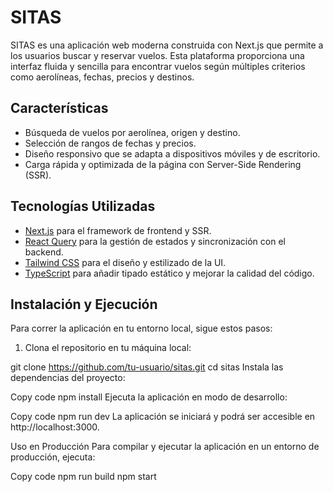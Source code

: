 # SITAS

SITAS es una aplicación web moderna construida con Next.js que permite a los usuarios buscar y reservar vuelos. Esta plataforma proporciona una interfaz fluida y sencilla para encontrar vuelos según múltiples criterios como aerolíneas, fechas, precios y destinos.

## Características

- Búsqueda de vuelos por aerolínea, origen y destino.
- Selección de rangos de fechas y precios.
- Diseño responsivo que se adapta a dispositivos móviles y de escritorio.
- Carga rápida y optimizada de la página con Server-Side Rendering (SSR).

## Tecnologías Utilizadas

- [Next.js](https://nextjs.org/) para el framework de frontend y SSR.
- [React Query](https://react-query.tanstack.com/) para la gestión de estados y sincronización con el backend.
- [Tailwind CSS](https://tailwindcss.com/) para el diseño y estilizado de la UI.
- [TypeScript](https://www.typescriptlang.org/) para añadir tipado estático y mejorar la calidad del código.

## Instalación y Ejecución

Para correr la aplicación en tu entorno local, sigue estos pasos:

1. Clona el repositorio en tu máquina local:

git clone https://github.com/tu-usuario/sitas.git
cd sitas
Instala las dependencias del proyecto:

Copy code
npm install
Ejecuta la aplicación en modo de desarrollo:

Copy code
npm run dev
La aplicación se iniciará y podrá ser accesible en http://localhost:3000.

Uso en Producción
Para compilar y ejecutar la aplicación en un entorno de producción, ejecuta:

Copy code
npm run build
npm start
